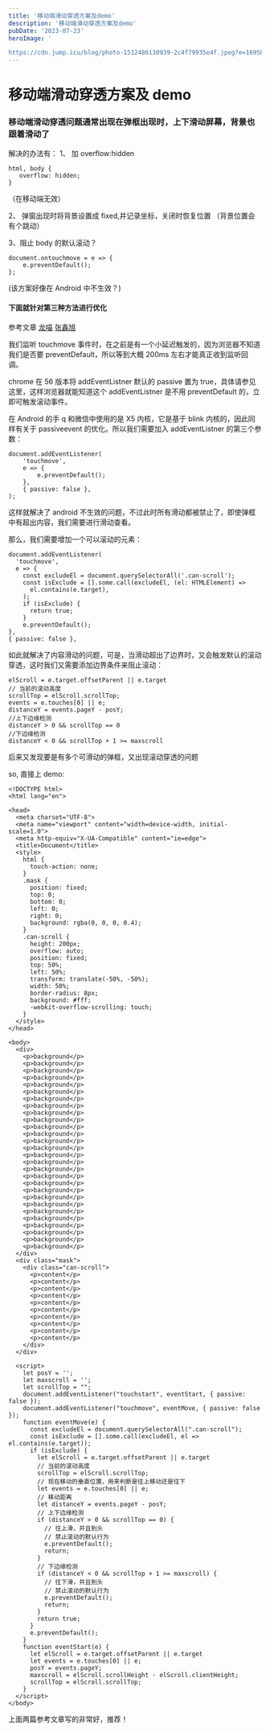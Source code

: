 ```yaml
---
title: '移动端滑动穿透方案及demo'
description: '移动端滑动穿透方案及demo'
pubDate: '2023-07-23'
heroImage: '

https://cdn.jump.icu/blog/photo-1512486130939-2c4f79935e4f.jpeg?e=1695896361&token=kuB5U4N5PSSOqgf4GbFghXC_Bf19VLJkWswS4KlO:kaWoDJAp04fWYkI0cCT6hZGuSvw='
---
```


# 移动端滑动穿透方案及 demo

### 移动端滑动穿透问题通常出现在弹框出现时，上下滑动屏幕，背景也跟着滑动了

解决的办法有：
1、 加 overflow:hidden

```
html, body {
   overflow: hidden;
}
```

（在移动端无效）

2、 弹窗出现时将背景设置成 fixed,并记录坐标，关闭时恢复位置
（背景位置会有个跳动）

3、阻止 body 的默认滚动？

```
document.ontouchmove = e => {
	e.preventDefault();
};
```

(该方案好像在 Android 中不生效？)

#### 下面就针对第三种方法进行优化

参考文章 [龙喵](http://ailongmiao.com/read/529.html) [张鑫旭](https://www.zhangxinxu.com/wordpress/2016/12/web-mobile-scroll-prevent-window-js-css/)

我们监听 touchmove 事件时，在之前是有一个小延迟触发的，因为浏览器不知道我们是否要 preventDefault，所以等到大概 200ms 左右才能真正收到监听回调。

chrome 在 56 版本将 addEventListner 默认的 passive 置为 true，具体请参见这里，这样浏览器就能知道这个 addEventListner 是不用 preventDefault 的，立即可触发滚动事件。

在 Android 的手 q 和微信中使用的是 X5 内核，它是基于 blink 内核的，因此同样有关于 passiveevent 的优化。所以我们需要加入 addEventListner 的第三个参数：

```
document.addEventListener(
	'touchmove',
	e => {
		e.preventDefault();
	},
	{ passive: false },
);
```

这样就解决了 android 不生效的问题，不过此时所有滑动都被禁止了，即使弹框中有超出内容，我们需要进行滑动查看。

那么，我们需要增加一个可以滚动的元素：

```
document.addEventListener(
  'touchmove',
  e => {
	const excludeEl = document.querySelectorAll('.can-scroll');
	const isExclude = [].some.call(excludeEl, (el: HTMLElement) =>
	  el.contains(e.target),
	);
	if (isExclude) {
	  return true;
	}
	e.preventDefault();
},
{ passive: false },
```

如此就解决了内容滑动的问题，可是，当滑动超出了边界时，又会触发默认的滚动穿透，这时我们又需要添加边界条件来阻止滚动：

```
elScroll = e.target.offsetParent || e.target
// 当前的滚动高度
scrollTop = elScroll.scrollTop;
events = e.touches[0] || e;
distanceY = events.pageY - posY;
//上下边缘检测
distanceY > 0 && scrollTop == 0
//下边缘检测
distanceY < 0 && scrollTop + 1 >= maxscroll
```

后来又发现要是有多个可滑动的弹框，又出现滚动穿透的问题

so, 直接上 demo:

```
<!DOCTYPE html>
<html lang="en">

<head>
  <meta charset="UTF-8">
  <meta name="viewport" content="width=device-width, initial-scale=1.0">
  <meta http-equiv="X-UA-Compatible" content="ie=edge">
  <title>Document</title>
  <style>
    html {
      touch-action: none;
    }
    .mask {
      position: fixed;
      top: 0;
      bottom: 0;
      left: 0;
      right: 0;
      background: rgba(0, 0, 0, 0.4);
    }
    .can-scroll {
      height: 200px;
      overflow: auto;
      position: fixed;
      top: 50%;
      left: 50%;
      transform: translate(-50%, -50%);
      width: 50%;
      border-radius: 8px;
      background: #fff;
      -webkit-overflow-scrolling: touch;
    }
  </style>
</head>

<body>
  <div>
    <p>background</p>
    <p>background</p>
    <p>background</p>
    <p>background</p>
    <p>background</p>
    <p>background</p>
    <p>background</p>
    <p>background</p>
    <p>background</p>
    <p>background</p>
    <p>background</p>
    <p>background</p>
    <p>background</p>
    <p>background</p>
    <p>background</p>
    <p>background</p>
    <p>background</p>
    <p>background</p>
    <p>background</p>
    <p>background</p>
    <p>background</p>
    <p>background</p>
    <p>background</p>
    <p>background</p>
    <p>background</p>
    <p>background</p>
    <p>background</p>
    <p>background</p>
  </div>
  <div class="mask">
    <div class="can-scroll">
      <p>content</p>
      <p>content</p>
      <p>content</p>
      <p>content</p>
      <p>content</p>
      <p>content</p>
      <p>content</p>
      <p>content</p>
      <p>content</p>
      <p>content</p>
    </div>
  </div>

  <script>
    let posY = '';
    let maxscroll = '';
    let scrollTop = "";
    document.addEventListener("touchstart", eventStart, { passive: false });
    document.addEventListener("touchmove", eventMove, { passive: false });
    function eventMove(e) {
      const excludeEl = document.querySelectorAll(".can-scroll");
      const isExclude = [].some.call(excludeEl, el => el.contains(e.target));
      if (isExclude) {
        let elScroll = e.target.offsetParent || e.target
        // 当前的滚动高度
        scrollTop = elScroll.scrollTop;
        // 现在移动的垂直位置，用来判断是往上移动还是往下
        let events = e.touches[0] || e;
        // 移动距离
        let distanceY = events.pageY - posY;
        // 上下边缘检测
        if (distanceY > 0 && scrollTop == 0) {
          // 往上滑，并且到头
          // 禁止滚动的默认行为
          e.preventDefault();
          return;
        }
        // 下边缘检测
        if (distanceY < 0 && scrollTop + 1 >= maxscroll) {
          // 往下滑，并且到头
          // 禁止滚动的默认行为
          e.preventDefault();
          return;
        }
        return true;
      }
      e.preventDefault();
    }
    function eventStart(e) {
      let elScroll = e.target.offsetParent || e.target
      let events = e.touches[0] || e;
      posY = events.pageY;
      maxscroll = elScroll.scrollHeight - elScroll.clientHeight;
      scrollTop = elScroll.scrollTop;
    }
  </script>
</body>
```

上面两篇参考文章写的非常好，推荐！
